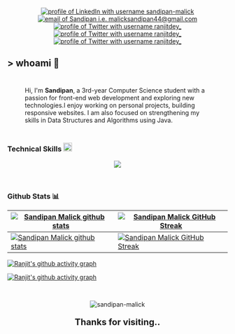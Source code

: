 

<br>
<div align="center">
<a href="www.linkedin.com/in/sandipan-malick"><img src="https://img.shields.io/badge/LinkedIn-00A84C?style=for-the-badge&logo=linkedin&logoColor=ffffff" alt="profile of LinkedIn with username sandipan-malick" /></a>
<a href="mailto:malicksandipan44@gmail.com"><img src="https://img.shields.io/badge/Gmail-00A84C?style=for-the-badge&logo=gmail&logoColor=ffffff" alt="email of Sandipan i.e.   malicksandipan44@gmail.com" /></a> 
<a href="https://www.x.com/ranjitdey_"><img src="https://img.shields.io/badge/Twitter-00A84C?style=for-the-badge&logo=x&logoColor=ffffff" alt="profile of Twitter with username ranjitdey_" ></a>
<a href="https://www.instagram.com/_ranjitdey"><img src="https://img.shields.io/badge/Instagram-00A84C?style=for-the-badge&logo=instagram&logoColor=ffffff" alt="profile of Twitter with username ranjitdey_" ></a>
<a href="https://www.facebook.com/ranjitdey2004"><img src="https://img.shields.io/badge/Facebook-00A84C?style=for-the-badge&logo=facebook&logoColor=ffffff" alt="profile of Twitter with username ranjitdey_" ></a>
</div>

## <p>> whoami 👋</p>

<div style="display: flex; flex-direction: row; align-items:center; justify-content: center; margin: 20px">
<p style="width:100%; margin: 20px;">
Hi, I'm <b>Sandipan</b>, a 3rd-year Computer Science student with a passion for front-end web development and exploring new technologies.I enjoy working on personal projects, building responsive websites. I am also focused on strengthening my skills in Data Structures and Algorithms using Java.
</p>

</div>




### Technical Skills <img src='https://user-images.githubusercontent.com/74038190/206662607-d9e7591e-bbf9-42f9-9386-29efc927bc16.gif' width="20">

<p align="center">
  <a href="https://skillicons.dev">
    <img src="https://skillicons.dev/icons?i=git,c,html,css,javascript,python,tailwind,react,bootstrap,jquery" />
  </a>
</p>

 <br />

### Github Stats 📊

| [![Sandipan Malick github stats](https://github-readme-stats-mc4l.vercel.app/api?username=sandipan-malick&rank_icon=percentile&show_icons=true&theme=transparent&show=reviews&title_color=ffffff&icon_color=ffffff&text_color=16DB65&border_color=ffffff&border_radius=8)](https://github.com/sandipan-malick#gh-dark-mode-only) | [![Sandipan Malick GitHub Streak](https://github-readme-streak-stats.herokuapp.com/?user=sandipan-malick&background=transparent&ring=16DB65&border_color=ffffff&border_radius=8&currStreakLabel=ffffff&currStreakNum=16DB65&sideNums=ffffff&sideLabels=16DB65&dates=ffffff)](https://github.com/sandipan-malick#gh-dark-mode-only) |
| ------------------------------------------------------------------------------------------------------------------------------------------------------------------------------------------------------------------------------------------------------------------ | ------------------------------------------------------------------------------------------------------------------------------------------------------------------------------------------------------------------------------------------------ |
| [![Sandipan Malick github stats](https://github-readme-stats-mc4l.vercel.app/api?username=sandipan-malick&rank_icon=percentile&show_icons=true&theme=transparent&show=reviews&title_color=000000&icon_color=000000&text_color=16DB65&border_color=000000&border_radius=8)](https://github.com/sandipan-malick#gh-light-mode-only) | [![Sandipan Malick GitHub Streak](https://github-readme-streak-stats.herokuapp.com/?user=sandipan-malick&background=transparent&ring=16DB65&border=000000&border_radius=8&stroke=000000&currStreakLabel=000000&currStreakNum=16DB65&sideNums=000000&sideLabels=16DB65&dates=000000)](https://github.com/ranjitdey#gh-light-mode-only) |

[![Ranjit's github activity graph](https://github-readme-activity-graph.vercel.app/graph?username=sandipan-malick&bg_color=transparent&title_color=ffffff&theme=github-compact&hide_border=false#gh-dark-mode-only)](https://github.com/sandipan-malick#gh-dark-mode-only)

<!-- Light Mode -->

[![Ranjit's github activity graph](https://github-readme-activity-graph.vercel.app/graph?username=sandipan-malick&bg_color=transparent&title_color=000000&theme=github-compact&hide_border=false#gh-light-mode-only)](https://github.com/sandipan-malick#gh-light-mode-only)

<br>


<div align="center">
<p align="center"> <img src="https://komarev.com/ghpvc/?username=sandipan-malick&label=Profile%20views&color=16DB65&style=flat&width=50px" alt="sandipan-malick" /> </p>
<p style="font-weight: bold; font-size: 20px">Thanks for visiting..</p>
</div>
